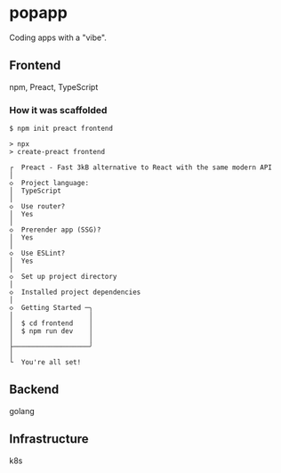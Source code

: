 # popapp
Coding apps with a "vibe".

## Frontend
npm, Preact, TypeScript

### How it was scaffolded
```console
$ npm init preact frontend

> npx
> create-preact frontend

┌  Preact - Fast 3kB alternative to React with the same modern API
│
◇  Project language:
│  TypeScript
│
◇  Use router?
│  Yes
│
◇  Prerender app (SSG)?
│  Yes
│
◇  Use ESLint?
│  Yes
│
◇  Set up project directory
│
◇  Installed project dependencies
│
◇  Getting Started ─╮
│                   │
│  $ cd frontend    │
│  $ npm run dev    │
│                   │
├───────────────────╯
│
└  You're all set!
```

## Backend
golang

## Infrastructure
k8s